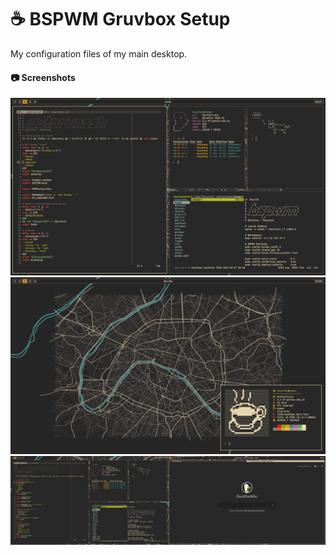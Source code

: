 # ☕ BSPWM Gruvbox Setup
My configuration files of my main desktop.

#### 📷 Screenshots
![screenshot](/screenshots/screenshot.png)
![neofetch](/screenshots/neofetch.png)
![dualmonitor](/screenshots/dualmonitor.png)
